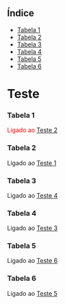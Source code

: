 ## Índice
- [Tabela 1](#tabela-1)
- [Tabela 2](#tabela-2)
- [Tabela 3](#tabela-3)
- [Tabela 4](#tabela-4)
- [Tabela 5](#tabela-5)
- [Tabela 6](#tabela-6)

<h1>Teste</h1>

### Tabela 1 
 <font color='red'>Ligado ao [Teste 2](#tabela-2)</font>
 
### Tabela 2
 Ligado ao [Teste 1](#tabela-1)
 
### Tabela 3
 Ligado ao [Teste 4](#tabela-4)
 
### Tabela 4
 Ligado ao [Teste 3](#tabela-3)
 
### Tabela 5
 Ligado ao [Teste 6](#tabela-6)
 
### Tabela 6
 Ligado ao [Teste 5](#tabela-5)
 

